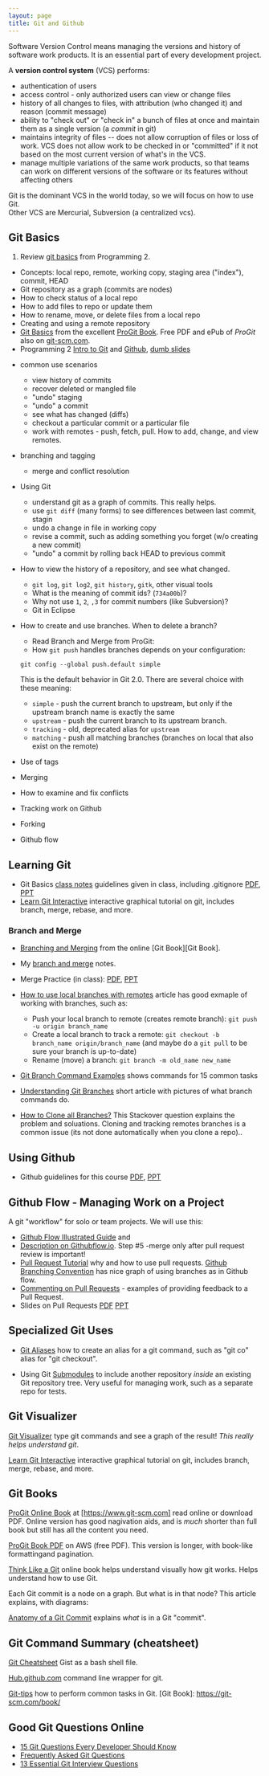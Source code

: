 ```yaml
---
layout: page
title: Git and Github
---
```


Software Version Control means managing the versions and history of software work products.
It is an essential part of every development project.

A **version control system** (VCS) performs:

* authentication of users
* access control - only authorized users can view or change files
* history of all changes to files, with attribution (who changed it) and reason (commit message)
* ability to "check out" or "check in" a bunch of files at once and maintain them as a single version (a *commit* in git)
* maintains integrity of files -- does not allow corruption of files or loss of work. VCS does not allow work to be checked in or "committed" if it not based on the most current version of what's in the VCS.
* manage multiple variations of the same work products, so that teams can work on different versions of the software or its features without affecting others

Git is the dominant VCS in the world today, so we will focus on how to use Git.   
Other VCS are Mercurial, Subversion (a centralized vcs).

## Git Basics

1. Review [git basics]( ) from Programming 2.
  - Concepts: local repo, remote, working copy, staging area ("index"), commit, HEAD
  - Git repository as a graph (commits are nodes)
  - How to check status of a local repo
  - How to add files to repo or update them
  - How to rename, move, or delete files from a local repo
  - Creating and using a remote repository
  - [Git Basics](https://git-scm.com/book/en/v2/Git-Basics-Getting-a-Git-Repository) from the excellent [ProGit Book](https://git-scm.com/book/en/v2). Free PDF and ePub of *ProGit* also on [git-scm.com](https://git-scm.com/book/en/v2).
  - Programming 2 [Intro to Git](https://skeoop.github.io/git/Git-Basics.pdf) and [Github](https://skeoop.github.io/git/intro-github), [dumb slides](https://skeoop.github.io/git/)

* common use scenarios
  - view history of commits
  - recover deleted or mangled file
  - "undo" staging
  - "undo" a commit
  - see what has changed (diffs)
  - checkout a particular commit or a particular file
  - work with remotes - push, fetch, pull. How to add, change, and view remotes.

* branching and tagging
  - merge and conflict resolution
  
* Using Git
    - understand git as a graph of commits. This really helps.
    - use `git diff` (many forms) to see differences between last commit, stagin
    - undo a change in file in working copy
    - revise a commit, such as adding something you forget (w/o creating a new commit)
    - "undo" a commit by rolling back HEAD to previous commit
* How to view the history of a repository, and see what changed.
  - `git log`, `git log2`, `git history`, `gitk`, other visual tools
  - What is the meaning of commit ids? (`734a00b`)?  
  - Why not use `1`, `2`, `,3` for commit numbers (like Subversion)?
  - Git in Eclipse
* How to create and use branches. When to delete a branch?
  - Read Branch and Merge from ProGit: 
  - How `git push` handles branches depends on your configuration:
  ```
  git config --global push.default simple
  ```
  This is the default behavior in Git 2.0.  There are several choice with these meaning:
     * `simple` - push the current branch to upstream, but only if the upstream branch name is exactly the same
    * `upstream` - push the current branch to its upstream branch.
    * `tracking` - old, deprecated alias for `upstream`
    * `matching` - push all matching branches (branches on local that also exist on the remote)
* Use of tags
* Merging
* How to examine and fix conflicts
* Tracking work on Github
* Forking
* Github flow

## Learning Git

* Git Basics [class notes](git-basics) guidelines given in class, including .gitignore [PDF](Git-Basics.pdf), [PPT]([Git-Basics.ppt)
* [Learn Git Interactive](https://learngitbranching.js.org) interactive graphical tutorial on git, includes branch, merge, rebase, and more.

### Branch and Merge

* [Branching and Merging](https://git-scm.com/book/en/v2/Git-Branching-Basic-Branching-and-Merging) from the online [Git Book][Git Book].
* My [branch and merge](branch-and-merge) notes.
* Merge Practice (in class): [PDF](Merge-Practice.pdf), [PPT](Merge-Practice.ppt)
* [How to use local branches with remotes](https://www.freecodecamp.org/forum/t/push-a-new-local-branch-to-a-remote-git-repository-and-track-it-too/13222) article has good exmaple of working with branches, such as:
    - Push your local branch to remote (creates remote branch): `git push -u origin branch_name`
    - Create a local branch to track a remote: `git checkout -b branch_name origin/branch_name` (and maybe do a `git pull` to be sure your branch is up-to-date)
    - Rename (move) a branch: `git branch -m old_name new_name`

* [Git Branch Command Examples](ttps://www.thegeekstuff.com/2017/06/git-branch/) shows commands for 15 common tasks

* [Understanding Git Branches](https://www.sbf5.com/~cduan/technical/git/git-2.shtml) short article with pictures of what branch commands do.
* [How to Clone all Branches?](https://stackoverflow.com/questions/67699/how-to-clone-all-remote-branches-in-git)  This Stackover question explains the problem and soluations. Cloning and tracking remotes branches is a common issue (its not done automatically when you clone a repo)..

## Using Github

* Github guidelines for this course [PDF](Using-Github.pdf), [PPT](Using-Github.ppt)

## Github Flow - Managing Work on a Project

A git "workflow" for solo or team projects.  We will use this:

* [Github Flow Illustrated Guide](https://guides.github.com/introduction/flow/) and
* [Description on Githubflow.io](https://githubflow.github.io/). Step #5 -merge only after pull request review is important! 
* [Pull Request Tutorial](https://yangsu.github.io/pull-request-tutorial/) why and how to use pull requests.
[Github Branching Convention](https://gist.github.com/digitaljhelms/4287848) has nice graph of using branches as in Github flow.
* [Commenting on Pull Requests](https://help.github.com/en/articles/commenting-on-a-pull-request) - examples of providing feedback to a Pull Request.
* Slides on Pull Requests [PDF](Pull-Requests.pdf) [PPT](Pull-Requests.ppt)


## Specialized Git Uses

* [Git Aliases](aliases) how to create an alias for a git command, such as "git co" alias for "git checkout".

* Using Git [Submodules](submodule) to include another repository *inside* an existing Git repository tree.  Very useful for managing work, such as a separate repo for tests.


## Git Visualizer

[Git Visualizer](http://git-school.github.io/visualizing-git) type git commands and see a graph of the result! *This really helps understand git*. 

[Learn Git Interactive](https://learngitbranching.js.org) interactive graphical tutorial on git, includes branch, merge, rebase, and more.


## Git Books

[ProGit Online Book](https://www.git-scm.com/book/en/v2) at [https://www.git-scm.com] read online or download PDF.  Online version has good nagivation aids, and is *much* shorter than full book but still has all the content you need.

[ProGit Book PDF](https://progit2.s3.amazonaws.com/en/2016-03-22-f3531/progit-en.1084.pdf) on AWS (free PDF).  This version is longer, with book-like formattingand pagination.

[Think Like a Git](http://think-like-a-git.net/) online book helps understand visually how git works.  Helps understand how to use Git.

Each Git commit is a node on a graph.  But what is in that node?  This article explains, with diagrams:

[Anatomy of a Git Commit](https://blog.thoughtram.io/git/2014/11/18/the-anatomy-of-a-git-commit.html) explains *what* is in a Git "commit".  

## Git Command Summary (cheatsheet)

[Git Cheatsheet](https://gist.github.com/raineorshine/5128563) Gist as a bash shell file.

[Hub.github.com](https://hub.github.com/) command line wrapper for git.

[Git-tips](https://github.com/git-tips/tips) how to perform common tasks in Git. 
[Git Book]: https://git-scm.com/book/

## Good Git Questions Online

* [15 Git Questions Every Developer Should Know](https://medium.com/@gauravtaywade/15-interview-questions-about-git-that-every-developer-should-know-bcaf30409647)
* [Frequently Asked Git Questions](https://www.git-tower.com/learn/git/faq)
* [13 Essential Git Interview Questions](https://www.toptal.com/git/interview-questions)

